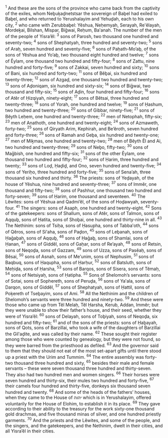 <sup>1</sup> And these are the sons of the province who came back from the captivity of the exiles, whom Neḇuḵaḏnetstsar the sovereign of Baḇel had exiled to Baḇel, and who returned to Yerushalayim and Yehuḏah, each to his own city,
<sup>2</sup> who came with Zerubbaḇel: Yĕshua, Neḥemyah, Serayah, Re‛ĕlayah, Mordeḵai, Bilshan, Mispar, Biḡwai, Reḥum, Ba‛anah. The number of the men of the people of Yisra’ĕl:
<sup>3</sup> sons of Parosh, two thousand one hundred and seventy-two;
<sup>4</sup> sons of Shephatyah, three hundred and seventy-two;
<sup>5</sup> sons of Araḥ, seven hundred and seventy-five;
<sup>6</sup> sons of Paḥath-Mo’aḇ, of the sons of Yĕshua and Yo’aḇ, two thousand eight hundred and twelve;
<sup>7</sup> sons of Ĕylam, one thousand two hundred and fifty-four;
<sup>8</sup> sons of Zattu, nine hundred and forty-five;
<sup>9</sup> sons of Zakkai, seven hundred and sixty;
<sup>10</sup> sons of Bani, six hundred and forty-two;
<sup>11</sup> sons of Bĕḇai, six hundred and twenty-three;
<sup>12</sup> sons of Azgaḏ, one thousand two hundred and twenty-two;
<sup>13</sup> sons of Aḏoniqam, six hundred and sixty-six;
<sup>14</sup> sons of Biḡwai, two thousand and fifty-six;
<sup>15</sup> sons of Aḏin, four hundred and fifty-four;
<sup>16</sup> sons of Atĕr of Ḥizqiyah, ninety-eight;
<sup>17</sup> sons of Bĕtsai, three hundred and twenty-three;
<sup>18</sup> sons of Yorah, one hundred and twelve;
<sup>19</sup> sons of Ḥashum, two hundred and twenty-three;
<sup>20</sup> sons of Gibbar, ninety-five;
<sup>21</sup> sons of Bĕyth Leḥem, one hundred and twenty-three;
<sup>22</sup> men of Netophah, fifty-six;
<sup>23</sup> men of Anathoth, one hundred and twenty-eight;
<sup>24</sup> sons of Azmaweth, forty-two;
<sup>25</sup> sons of Qiryath Arim, Kephirah, and Be’ĕroth, seven hundred and forty-three;
<sup>26</sup> sons of Ramah and Geḇa, six hundred and twenty-one;
<sup>27</sup> men of Miḵmas, one hundred and twenty-two;
<sup>28</sup> men of Bĕyth Ĕl and Ai, two hundred and twenty-three;
<sup>29</sup> sons of Neḇo, fifty-two;
<sup>30</sup> sons of Maḡbish, one hundred and fifty-six;
<sup>31</sup> sons of the other Ĕylam, one thousand two hundred and fifty-four;
<sup>32</sup> sons of Ḥarim, three hundred and twenty;
<sup>33</sup> sons of Loḏ, Ḥaḏiḏ, and Ono, seven hundred and twenty-five;
<sup>34</sup> sons of Yeriḥo, three hundred and forty-five;
<sup>35</sup> sons of Sena’ah, three thousand six hundred and thirty.
<sup>36</sup> The priests: sons of Yeḏayah, of the house of Yĕshua, nine hundred and seventy-three;
<sup>37</sup> sons of Immĕr, one thousand and fifty-two;
<sup>38</sup> sons of Pashhur, one thousand two hundred and forty-seven;
<sup>39</sup> sons of Ḥarim, one thousand and seventeen.
<sup>40</sup> The Lĕwites: sons of Yĕshua and Qadmi’ĕl, of the sons of Hoḏawyah, seventy-four.
<sup>41</sup> The singers: sons of Asaph, one hundred and twenty-eight.
<sup>42</sup> Sons of the gatekeepers: sons of Shallum, sons of Atĕr, sons of Talmon, sons of Aqquḇ, sons of Ḥatita, sons of Shoḇai, one hundred and thirty-nine in all.
<sup>43</sup> The Nethinim: sons of Tsiḥa, sons of Ḥasupha, sons of Tabba‛oth,
<sup>44</sup> sons of Qĕros, sons of Si‛aha, sons of Paḏon,
<sup>45</sup> sons of Leḇanah, sons of Ḥaḡaḇah, sons of Aqquḇ,
<sup>46</sup> sons of Ḥaḡaḇ, sons of Shamlai, sons of Ḥanan,
<sup>47</sup> sons of Giddĕl, sons of Gaḥar, sons of Re’ayah,
<sup>48</sup> sons of Retsin, sons of Neqoḏa, sons of Gazzam,
<sup>49</sup> sons of Uzza, sons of Pasĕaḥ, sons of Bĕsai,
<sup>50</sup> sons of Asnah, sons of Me‛unim, sons of Nephusim,
<sup>51</sup> sons of Baqbuq, sons of Ḥaqupha, sons of Ḥarḥur,
<sup>52</sup> sons of Batsluth, sons of Meḥiḏa, sons of Ḥarsha,
<sup>53</sup> sons of Barqos, sons of Sisera, sons of Tĕmaḥ,
<sup>54</sup> sons of Netsiyaḥ, sons of Ḥatipha.
<sup>55</sup> Sons of Shelomoh’s servants: sons of Sotai, sons of Sophereth, sons of Peruḏa,
<sup>56</sup> sons of Ya‛ala, sons of Darqon, sons of Giddĕl,
<sup>57</sup> sons of Shephatyah, sons of Ḥattil, sons of Poḵereth of Tseḇayim, sons of Ami.
<sup>58</sup> All the Nethinim and the children of Shelomoh’s servants were three hundred and ninety-two.
<sup>59</sup> And these were those who came up from Tĕl Melaḥ, Tĕl Ḥarsha, Kerub, Addan, Immĕr; but they were unable to show their father’s house, and their seed, whether they were of Yisra’ĕl:
<sup>60</sup> sons of Delayah, sons of Toḇiyah, sons of Neqoḏa, six hundred and fifty-two;
<sup>61</sup> and of the sons of the priests: sons of Ḥaḇayah, sons of Qots, sons of Barzillai, who took a wife of the daughters of Barzillai the Gil‛aḏite, and was called by their name.
<sup>62</sup> These sought their register among those who were counted by genealogy, but they were not found, so they were barred from the priesthood as defiled.
<sup>63</sup> And the governor said to them that they should not eat of the most set-apart gifts until there stood up a priest with the Urim and Tummim.
<sup>64</sup> The entire assembly was forty-two thousand three hundred and sixty,
<sup>65</sup> besides their male and female servants – these were seven thousand three hundred and thirty-seven. They also had two hundred men and women singers.
<sup>66</sup> Their horses were seven hundred and thirty-six, their mules two hundred and forty-five,
<sup>67</sup> their camels four hundred and thirty-five, donkeys six thousand seven hundred and twenty.
<sup>68</sup> And some of the heads of the fathers’ houses, when they came to the House of יהוה which is in Yerushalayim, offered voluntarily for the House of Elohim, to establish it in its place.
<sup>69</sup> They gave according to their ability to the treasury for the work sixty-one thousand gold drachmas, and five thousand minas of silver, and one hundred priestly garments.
<sup>70</sup> And the priests and the Lĕwites, and some of the people, and the singers, and the gatekeepers, and the Nethinim, dwelt in their cities, and all Yisra’ĕl in their cities.
